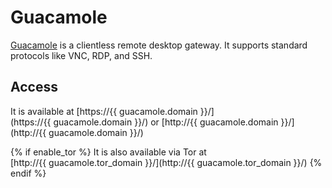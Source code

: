 # Guacamole

[Guacamole](https://guacamole.apache.org) is a clientless remote desktop gateway. It supports standard protocols like VNC, RDP, and SSH.

## Access

It is available at [https://{{ guacamole.domain }}/](https://{{ guacamole.domain }}/) or [http://{{ guacamole.domain }}/](http://{{ guacamole.domain }}/)

{% if enable_tor %}
It is also available via Tor at [http://{{ guacamole.tor_domain }}/](http://{{ guacamole.tor_domain }}/)
{% endif %}
